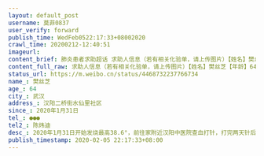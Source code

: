 ```yaml
---
layout: default_post
username: 莫菲0837
user_verify: forward
publish_time: WedFeb0522:17:33+08002020
crawl_time: 20200212-12:40:51
imageurl: 
content_brief: 肺炎患者求助超话 求助人信息（若有相关化验单，请上传图片）【姓名】樊丝芝【年龄】64【所在城市】武汉【所在小区、社区】汉阳二桥街水仙里社区【患病时间】2020年1月31日【联系方式】●●●【其他紧急联系人】陈炜迪【病情描述】 2020年1月31日开始发烧最高38.6°，前往家附近汉阳中 ...全文
content_full_raw: 求助人信息（若有相关化验单，请上传图片）【姓名】樊丝芝【年龄】64【所在城市】武汉【所在小区、社区】汉阳二桥街水仙里社区【患病时间】2020年1月31日【联系方式】●●●【其他紧急联系人】陈炜迪【病情描述】2020年1月31日开始发烧最高38.6°，前往家附近汉阳中医院查血打针，打完两天针后，退烧，我和父亲以为她是普通感冒。可是2月3日，妈妈出现腹泻并有呼吸困难。2月4日我们前往汉阳5医院做了CT核查。结果显示双肺已中重度感染。我知道现在只有做了核酸检测才能入院收治。我拼命的联系医院，汉阳五医院说他们不对个人做检测必须通过社区，我又联系社区，社区说帮我排号，让我等。听说武汉七医院可以做我又带着爸妈冲过去，可结果还是要排号。我妈可能知道她的病情，姑妈的离世对她也有打击。一个劲说要我不要再管她，甚至说再管她，她就自己跳楼[流泪]。我现在还不知道我爸爸是否感染，只有带着他冲医院做检查。我真的快崩溃了！陈炜迪2020年2月5日
status_url: https://m.weibo.cn/status/4468732237766734
name_: 樊丝芝
age_: 64
city_: 武汉
address_: 汉阳二桥街水仙里社区
since_: 2020年1月31日
tel_: ●●●
tel2_: 陈炜迪
desc_: 2020年1月31日开始发烧最高38.6°，前往家附近汉阳中医院查血打针，打完两天针后，退烧，我和父亲以为她是普通感冒。可是2月3日，妈妈出现腹泻并有呼吸困难。2月4日我们前往汉阳5医院做了CT核查。结果显示双肺已中重度感染。我知道现在只有做了核酸检测才能入院收治。我拼命的联系医院，汉阳五医院说他们不对个人做检测必须通过社区，我又联系社区，社区说帮我排号，让我等。听说武汉七医院可以做我又带着爸妈冲过去，可结果还是要排号。我妈可能知道她的病情，姑妈的离世对她也有打击。一个劲说要我不要再管她，甚至说再管她，她就自己跳楼[流泪]。我现在还不知道我爸爸是否感染，只有带着他冲医院做检查。我真的快崩溃了！陈炜迪2020年2月5日
publish_timestamp: 2020-02-05 22:17:33+08:00
---
```

